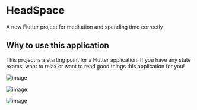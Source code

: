 # HeadSpace

A new Flutter project for meditation and spending time correctly 

## Why to use this application

This project is a starting point for a Flutter application.
If you have any state exams,  want to relax or want to read good things this application for you!

![image](https://github.com/user-attachments/assets/b8afb636-2cdb-4579-a867-cfb46a1fb808)


![image](https://github.com/user-attachments/assets/c60694d8-6e5d-4464-af64-131476691d17)


![image](https://github.com/user-attachments/assets/48a2522f-6eef-4bc7-9c77-1333b3214257)
